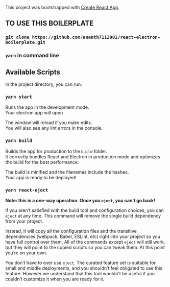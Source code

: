 This project was bootstrapped with [Create React App](https://github.com/facebook/create-react-app).

## TO USE THIS BOILERPLATE

### `git clone https://github.com/ananth7112001/react-electron-boilerplate.git`

### `yarn` in command line

## Available Scripts

In the project directory, you can run:

### `yarn start`

Runs the app in the development mode.<br />
Your electron app will open

The window will reload if you make edits.<br />
You will also see any lint errors in the console.

### `yarn build`

Builds the app for production to the `build` folder.<br />
It correctly bundles React and Electron in production mode and optimizes the build for the best performance.

The build is minified and the filenames include the hashes.<br />
Your app is ready to be deployed!

### `yarn react-eject`

**Note: this is a one-way operation. Once you `eject`, you can’t go back!**

If you aren’t satisfied with the build tool and configuration choices, you can `eject` at any time. This command will remove the single build dependency from your project.

Instead, it will copy all the configuration files and the transitive dependencies (webpack, Babel, ESLint, etc) right into your project so you have full control over them. All of the commands except `eject` will still work, but they will point to the copied scripts so you can tweak them. At this point you’re on your own.

You don’t have to ever use `eject`. The curated feature set is suitable for small and middle deployments, and you shouldn’t feel obligated to use this feature. However we understand that this tool wouldn’t be useful if you couldn’t customize it when you are ready for it.
